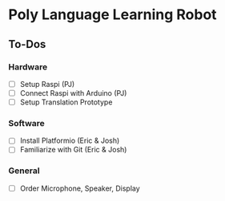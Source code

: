 # Poly Language Learning Robot

## To-Dos

### Hardware
- [ ] Setup Raspi (PJ)
- [ ] Connect Raspi with Arduino (PJ)
- [ ] Setup Translation Prototype

### Software
- [ ] Install Platformio (Eric & Josh)
- [ ] Familiarize with Git (Eric & Josh)

### General
- [ ] Order Microphone, Speaker, Display
